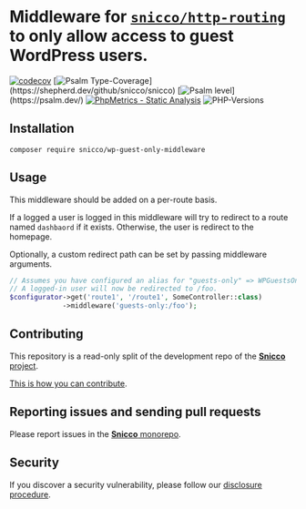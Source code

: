# Middleware for [`snicco/http-routing`](https://github.com/snicco/http-routing) to only allow access to guest **WordPress** users.

[![codecov](https://img.shields.io/badge/Coverage-100%25-success
)](https://codecov.io/gh/snicco/snicco)
[![Psalm Type-Coverage](https://shepherd.dev/github/snicco/snicco/coverage.svg?)](https://shepherd.dev/github/snicco/snicco)
[![Psalm level](https://shepherd.dev/github/snicco/snicco/level.svg?)](https://psalm.dev/)
[![PhpMetrics - Static Analysis](https://img.shields.io/badge/PhpMetrics-Static_Analysis-2ea44f)](https://snicco.github.io/snicco/phpmetrics/WPGuestsOnly/index.html)
![PHP-Versions](https://img.shields.io/badge/PHP-%5E7.4%7C%5E8.0%7C%5E8.1-blue)


## Installation

```shell
composer require snicco/wp-guest-only-middleware
```

## Usage

This middleware should be added on a per-route basis.

If a logged a user is logged in this middleware will try to redirect to a route named `dashbaord` if it exists.
Otherwise, the user is redirect to the homepage.

Optionally, a custom redirect path can be set by passing middleware arguments.

````php
// Assumes you have configured an alias for "guests-only" => WPGuestsOnly::class
// A logged-in user will now be redirected to /foo.
$configurator->get('route1', '/route1', SomeController::class)
             ->middleware('guests-only:/foo');
````

## Contributing

This repository is a read-only split of the development repo of the [**Snicco** project](https://github.com/snicco/snicco).

[This is how you can contribute](https://github.com/snicco/snicco/blob/master/CONTRIBUTING.md).

## Reporting issues and sending pull requests

Please report issues in the
[**Snicco** monorepo](https://github.com/snicco/snicco/blob/master/CONTRIBUTING.md##using-the-issue-tracker).

## Security

If you discover a security vulnerability, please follow
our [disclosure procedure](https://github.com/snicco/snicco/blob/master/SECURITY.md).
